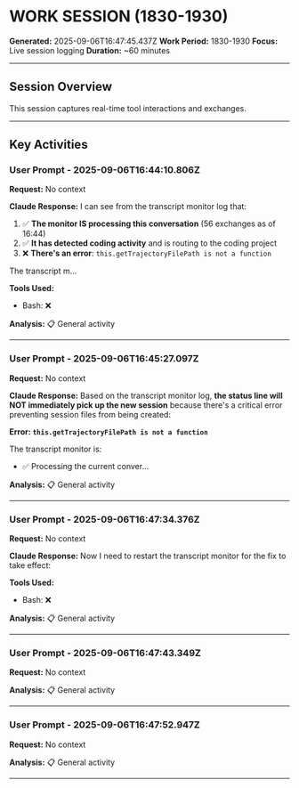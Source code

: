 # WORK SESSION (1830-1930)

**Generated:** 2025-09-06T16:47:45.437Z
**Work Period:** 1830-1930
**Focus:** Live session logging
**Duration:** ~60 minutes

---

## Session Overview

This session captures real-time tool interactions and exchanges.

---

## Key Activities

### User Prompt - 2025-09-06T16:44:10.806Z

**Request:** No context

**Claude Response:** I can see from the transcript monitor log that:

1. ✅ **The monitor IS processing this conversation** (56 exchanges as of 16:44)
2. ✅ **It has detected coding activity** and is routing to the coding project  
3. ❌ **There's an error**: `this.getTrajectoryFilePath is not a function`

The transcript m...

**Tools Used:**
- Bash: ❌

**Analysis:** 📋 General activity

---

### User Prompt - 2025-09-06T16:45:27.097Z

**Request:** No context

**Claude Response:** Based on the transcript monitor log, **the status line will NOT immediately pick up the new session** because there's a critical error preventing session files from being created:

**Error: `this.getTrajectoryFilePath is not a function`**

The transcript monitor is:
- ✅ Processing the current conver...

**Analysis:** 📋 General activity

---

### User Prompt - 2025-09-06T16:47:34.376Z

**Request:** No context

**Claude Response:** Now I need to restart the transcript monitor for the fix to take effect:


**Tools Used:**
- Bash: ❌

**Analysis:** 📋 General activity

---

### User Prompt - 2025-09-06T16:47:43.349Z

**Request:** No context

**Analysis:** 📋 General activity

---

### User Prompt - 2025-09-06T16:47:52.947Z

**Request:** No context

**Analysis:** 📋 General activity

---


